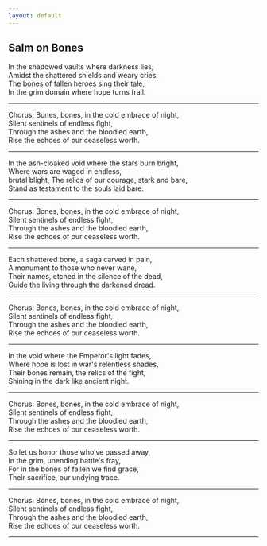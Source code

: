```yaml
---
layout: default
---
```


Salm on Bones
---

In the shadowed vaults where darkness lies, <br>
Amidst the shattered shields and weary cries,<br>
The bones of fallen heroes sing their tale, <br>
In the grim domain where hope turns frail.<br>

---
Chorus: Bones, bones, in the cold embrace of night, <br>
Silent sentinels of endless fight, <br>
Through the ashes and the bloodied earth, <br>
Rise the echoes of our ceaseless worth.<br>

---
In the ash-cloaked void where the stars burn bright, <br>
Where wars are waged in endless, <br>
brutal blight, The relics of our courage, stark and bare, <br>
Stand as testament to the souls laid bare.<br>

---
Chorus: Bones, bones, in the cold embrace of night, <br>
Silent sentinels of endless fight, <br>
Through the ashes and the bloodied earth, <br>
Rise the echoes of our ceaseless worth.<br>

---
Each shattered bone, a saga carved in pain, <br>
A monument to those who never wane, <br>
Their names, etched in the silence of the dead, <br>
Guide the living through the darkened dread.<br>

---
Chorus: Bones, bones, in the cold embrace of night, <br>
Silent sentinels of endless fight, <br>
Through the ashes and the bloodied earth,<br>
Rise the echoes of our ceaseless worth.<br>

---
In the void where the Emperor's light fades, <br>
Where hope is lost in war's relentless shades, <br>
Their bones remain, the relics of the fight, <br>
Shining in the dark like ancient night.<br>

---
Chorus: Bones, bones, in the cold embrace of night, <br>
Silent sentinels of endless fight, <br>
Through the ashes and the bloodied earth, <br>
Rise the echoes of our ceaseless worth.<br>

---
So let us honor those who’ve passed away, <br>
In the grim, unending battle's fray, <br>
For in the bones of fallen we find grace, <br>
Their sacrifice, our undying trace.<br>

---
Chorus: Bones, bones, in the cold embrace of night, <br>
Silent sentinels of endless fight, <br>
Through the ashes and the bloodied earth, <br>
Rise the echoes of our ceaseless worth.<br>

---
